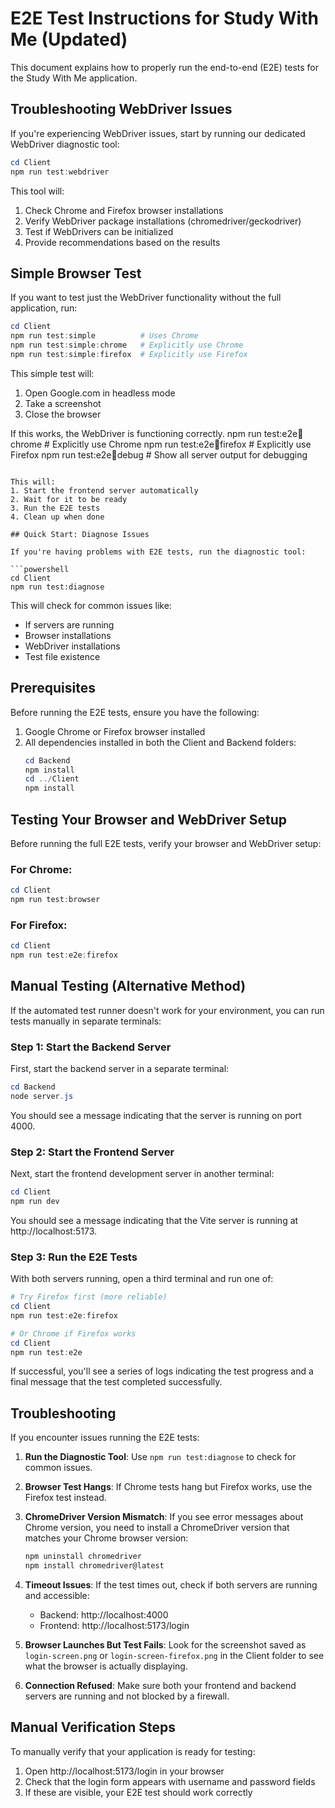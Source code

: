 # E2E Test Instructions for Study With Me (Updated)

This document explains how to properly run the end-to-end (E2E) tests for the Study With Me application.

## Troubleshooting WebDriver Issues

If you're experiencing WebDriver issues, start by running our dedicated WebDriver diagnostic tool:

```powershell
cd Client
npm run test:webdriver
```

This tool will:
1. Check Chrome and Firefox browser installations
2. Verify WebDriver package installations (chromedriver/geckodriver)
3. Test if WebDrivers can be initialized
4. Provide recommendations based on the results

## Simple Browser Test

If you want to test just the WebDriver functionality without the full application, run:

```powershell
cd Client
npm run test:simple          # Uses Chrome
npm run test:simple:chrome   # Explicitly use Chrome
npm run test:simple:firefox  # Explicitly use Firefox
```

This simple test will:
1. Open Google.com in headless mode
2. Take a screenshot
3. Close the browser

If this works, the WebDriver is functioning correctly.
npm run test:e2e:runner:chrome  # Explicitly use Chrome
npm run test:e2e:runner:firefox # Explicitly use Firefox
npm run test:e2e:runner:debug   # Show all server output for debugging
```

This will:
1. Start the frontend server automatically
2. Wait for it to be ready
3. Run the E2E tests
4. Clean up when done

## Quick Start: Diagnose Issues

If you're having problems with E2E tests, run the diagnostic tool:

```powershell
cd Client
npm run test:diagnose
```

This will check for common issues like:
- If servers are running
- Browser installations
- WebDriver installations
- Test file existence

## Prerequisites

Before running the E2E tests, ensure you have the following:

1. Google Chrome or Firefox browser installed
2. All dependencies installed in both the Client and Backend folders:
   ```powershell
   cd Backend
   npm install
   cd ../Client
   npm install
   ```

## Testing Your Browser and WebDriver Setup

Before running the full E2E tests, verify your browser and WebDriver setup:

### For Chrome:
```powershell
cd Client
npm run test:browser
```

### For Firefox:
```powershell
cd Client
npm run test:e2e:firefox
```

## Manual Testing (Alternative Method)

If the automated test runner doesn't work for your environment, you can run tests manually in separate terminals:

### Step 1: Start the Backend Server

First, start the backend server in a separate terminal:
```powershell
cd Backend
node server.js
```

You should see a message indicating that the server is running on port 4000.

### Step 2: Start the Frontend Server

Next, start the frontend development server in another terminal:

```powershell
cd Client
npm run dev
```

You should see a message indicating that the Vite server is running at http://localhost:5173.

### Step 3: Run the E2E Tests

With both servers running, open a third terminal and run one of:

```powershell
# Try Firefox first (more reliable)
cd Client
npm run test:e2e:firefox

# Or Chrome if Firefox works
cd Client
npm run test:e2e
```

If successful, you'll see a series of logs indicating the test progress and a final message that the test completed successfully.

## Troubleshooting

If you encounter issues running the E2E tests:

1. **Run the Diagnostic Tool**: Use `npm run test:diagnose` to check for common issues.

2. **Browser Test Hangs**: If Chrome tests hang but Firefox works, use the Firefox test instead.

3. **ChromeDriver Version Mismatch**: If you see error messages about Chrome version, you need to install a ChromeDriver version that matches your Chrome browser version:
   ```powershell
   npm uninstall chromedriver
   npm install chromedriver@latest
   ```

4. **Timeout Issues**: If the test times out, check if both servers are running and accessible:
   - Backend: http://localhost:4000 
   - Frontend: http://localhost:5173/login

5. **Browser Launches But Test Fails**: Look for the screenshot saved as `login-screen.png` or `login-screen-firefox.png` in the Client folder to see what the browser is actually displaying.

6. **Connection Refused**: Make sure both your frontend and backend servers are running and not blocked by a firewall.

## Manual Verification Steps

To manually verify that your application is ready for testing:

1. Open http://localhost:5173/login in your browser
2. Check that the login form appears with username and password fields
3. If these are visible, your E2E test should work correctly
